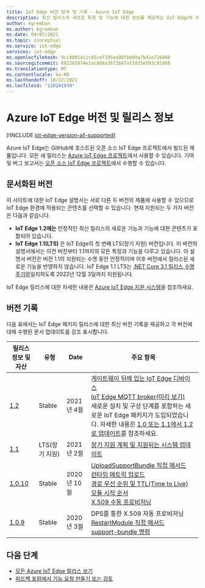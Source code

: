 ```yaml
---
title: IoT Edge 버전 탐색 및 기록 - Azure IoT Edge
description: 최신 릴리스의 새로운 특징 및 기능에 대한 정보를 제공하는 IoT Edge의 새로운 기능을 알아봅니다.
author: kgremban
ms.author: kgremban
ms.date: 04/07/2021
ms.topic: conceptual
ms.service: iot-edge
services: iot-edge
ms.openlocfilehash: 9cc40014c1cb5cef195ea90fb0d0a7b41e726466
ms.sourcegitcommit: 692382974e1ac868a2672b67af2d33e593c91d60
ms.translationtype: MT
ms.contentlocale: ko-KR
ms.lasthandoff: 10/22/2021
ms.locfileid: "130241939"
---
```

# <a name="azure-iot-edge-versions-and-release-notes"></a>Azure IoT Edge 버전 및 릴리스 정보

[!INCLUDE [iot-edge-version-all-supported](../../includes/iot-edge-version-all-supported.md)]

Azure IoT Edge는 GitHub에 호스트된 오픈 소스 IoT Edge 프로젝트에서 빌드된 제품입니다. 모든 새 릴리스는 [Azure IoT Edge 프로젝트](https://github.com/Azure/azure-iotedge)에서 사용할 수 있습니다. 기여 및 버그 보고서는 [오픈 소스 IoT Edge 프로젝트](https://github.com/Azure/iotedge)에서 수행할 수 있습니다.

## <a name="documented-versions"></a>문서화된 버전

이 사이트에 대한 IoT Edge 설명서는 서로 다른 두 버전의 제품에 사용할 수 있으므로 IoT Edge 환경에 적용되는 콘텐츠를 선택할 수 있습니다. 현재 지원되는 두 가지 버전은 다음과 같습니다.

* **IoT Edge 1.2에는** 안정적인 최신 릴리스의 새로운 기능과 기능에 대한 콘텐츠가 포함되어 있습니다.
* **IoT Edge 1.1(LTS)** 은 IoT Edge의 첫 번째 LTS(장기 지원) 버전입니다. 이 버전의 설명서에서는 이전 버전부터 1.1까지의 모든 특징과 기능을 다루고 있습니다. 이 설명서 버전은 버전 1.1의 지원되는 수명 동안 안정적이며 이후 버전에서 릴리스된 새로운 기능을 반영하지 않습니다. IoT Edge 1.1 LTS는 [.NET Core 3.1 릴리스 수명 주기와](https://dotnet.microsoft.com/platform/support/policy/dotnet-core)일치하도록 2022년 12월 3일까지 지원됩니다.

IoT Edge 릴리스에 대한 자세한 내용은 [Azure IoT Edge 지원 시스템](support.md)을 참조하세요.

## <a name="version-history"></a>버전 기록

다음 표에서는 IoT Edge 패키지 릴리스에 대한 최신 버전 기록을 제공하고 각 버전에 대해 수행된 문서 업데이트를 강조 표시합니다.

| 릴리스 정보 및 자산 | 유형 | Date | 주요 항목 |
| ------------------------ | ---- | ---- | ---------- |
| [1.2](https://github.com/Azure/azure-iotedge/releases/tag/1.2.0) | Stable | 2021년 4월 | [게이트웨이 뒤에 있는 IoT Edge 디바이스](how-to-connect-downstream-iot-edge-device.md?view=iotedge-2020-11&preserve-view=true)<br>[IoT Edge MQTT broker(미리 보기)](how-to-publish-subscribe.md?view=iotedge-2020-11&preserve-view=true)<br>새로운 설치 및 구성 단계를 포함하는 새로운 IoT Edge 패키지가 도입되었습니다. 자세한 내용은 [1.0 또는 1.1에서 1.2로 업데이트](how-to-update-iot-edge.md#special-case-update-from-10-or-11-to-12)를 참조하세요.
| [1.1](https://github.com/Azure/azure-iotedge/releases/tag/1.1.0) | LTS(장기 지원) | 2021년 2월 | [장기 지원 계획 및 지원되는 시스템 업데이트](support.md) |
| [1.0.10](https://github.com/Azure/azure-iotedge/releases/tag/1.0.10) | Stable | 2020년 10월 | [UploadSupportBundle 직접 메서드](how-to-retrieve-iot-edge-logs.md#upload-support-bundle-diagnostics)<br>[런타임 메트릭 업로드](how-to-access-built-in-metrics.md)<br>[경로 우선 순위 및 TTL(Time to Live)](module-composition.md#priority-and-time-to-live)<br>[모듈 시작 순서](module-composition.md#configure-modules)<br>[X.509 수동 프로비저닝](how-to-provision-single-device-linux-x509.md) |
| [1.0.9](https://github.com/Azure/azure-iotedge/releases/tag/1.0.9) | Stable | 2020년 3월 | DPS를 통한 X.509 자동 프로비저닝<br>[RestartModule 직접 메서드](how-to-edgeagent-direct-method.md#restart-module)<br>[support-bundle 명령](troubleshoot.md#gather-debug-information-with-support-bundle-command) |

## <a name="next-steps"></a>다음 단계

* [모든 Azure IoT Edge 릴리스 보기](https://github.com/Azure/azure-iotedge/releases)
* [피드백 포럼에서 기능 요청 만들기 또는 검토](https://feedback.azure.com/forums/907045-azure-iot-edge)